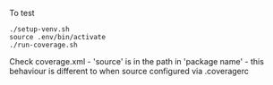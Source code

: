 To test
```
./setup-venv.sh
source .env/bin/activate
./run-coverage.sh
```
Check coverage.xml - 'source' is in the path in 'package name' - this behaviour is different to when source configured via .coveragerc